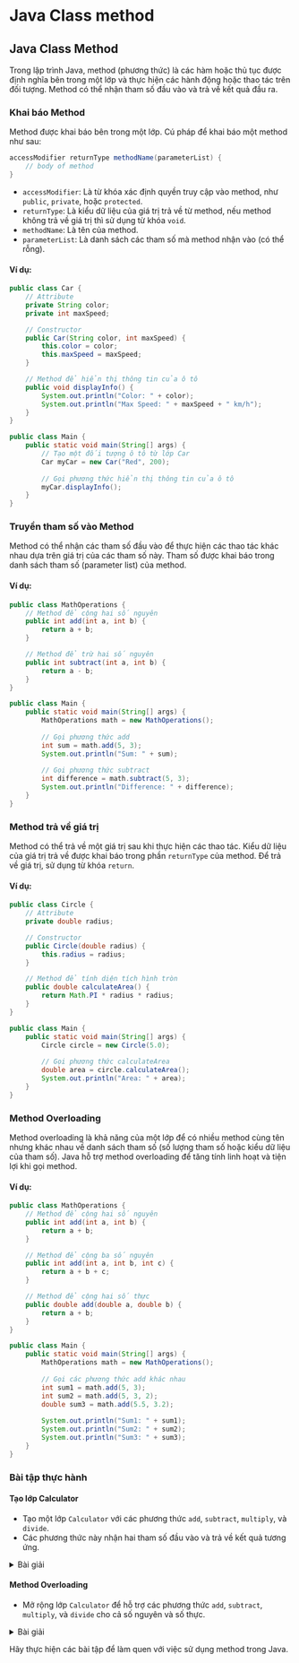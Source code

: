 # Java Class method

## Java Class Method

Trong lập trình Java, method (phương thức) là các hàm hoặc thủ tục được định nghĩa bên trong một lớp và thực hiện các hành động hoặc thao tác trên đối tượng. Method có thể nhận tham số đầu vào và trả về kết quả đầu ra.

### Khai báo Method

Method được khai báo bên trong một lớp. Cú pháp để khai báo một method như sau:

```java
accessModifier returnType methodName(parameterList) {
    // body of method
}
```

* `accessModifier`: Là từ khóa xác định quyền truy cập vào method, như `public`, `private`, hoặc `protected`.
* `returnType`: Là kiểu dữ liệu của giá trị trả về từ method, nếu method không trả về giá trị thì sử dụng từ khóa `void`.
* `methodName`: Là tên của method.
* `parameterList`: Là danh sách các tham số mà method nhận vào (có thể rỗng).

#### Ví dụ:

```java
public class Car {
    // Attribute
    private String color;
    private int maxSpeed;

    // Constructor
    public Car(String color, int maxSpeed) {
        this.color = color;
        this.maxSpeed = maxSpeed;
    }

    // Method để hiển thị thông tin của ô tô
    public void displayInfo() {
        System.out.println("Color: " + color);
        System.out.println("Max Speed: " + maxSpeed + " km/h");
    }
}

public class Main {
    public static void main(String[] args) {
        // Tạo một đối tượng ô tô từ lớp Car
        Car myCar = new Car("Red", 200);
        
        // Gọi phương thức hiển thị thông tin của ô tô
        myCar.displayInfo();
    }
}
```

### Truyền tham số vào Method

Method có thể nhận các tham số đầu vào để thực hiện các thao tác khác nhau dựa trên giá trị của các tham số này. Tham số được khai báo trong danh sách tham số (parameter list) của method.

#### Ví dụ:

```java
public class MathOperations {
    // Method để cộng hai số nguyên
    public int add(int a, int b) {
        return a + b;
    }

    // Method để trừ hai số nguyên
    public int subtract(int a, int b) {
        return a - b;
    }
}

public class Main {
    public static void main(String[] args) {
        MathOperations math = new MathOperations();
        
        // Gọi phương thức add
        int sum = math.add(5, 3);
        System.out.println("Sum: " + sum);
        
        // Gọi phương thức subtract
        int difference = math.subtract(5, 3);
        System.out.println("Difference: " + difference);
    }
}
```

### Method trả về giá trị

Method có thể trả về một giá trị sau khi thực hiện các thao tác. Kiểu dữ liệu của giá trị trả về được khai báo trong phần `returnType` của method. Để trả về giá trị, sử dụng từ khóa `return`.

#### Ví dụ:

```java
public class Circle {
    // Attribute
    private double radius;

    // Constructor
    public Circle(double radius) {
        this.radius = radius;
    }

    // Method để tính diện tích hình tròn
    public double calculateArea() {
        return Math.PI * radius * radius;
    }
}

public class Main {
    public static void main(String[] args) {
        Circle circle = new Circle(5.0);
        
        // Gọi phương thức calculateArea
        double area = circle.calculateArea();
        System.out.println("Area: " + area);
    }
}
```

### Method Overloading

Method overloading là khả năng của một lớp để có nhiều method cùng tên nhưng khác nhau về danh sách tham số (số lượng tham số hoặc kiểu dữ liệu của tham số). Java hỗ trợ method overloading để tăng tính linh hoạt và tiện lợi khi gọi method.

#### Ví dụ:

```java
public class MathOperations {
    // Method để cộng hai số nguyên
    public int add(int a, int b) {
        return a + b;
    }

    // Method để cộng ba số nguyên
    public int add(int a, int b, int c) {
        return a + b + c;
    }

    // Method để cộng hai số thực
    public double add(double a, double b) {
        return a + b;
    }
}

public class Main {
    public static void main(String[] args) {
        MathOperations math = new MathOperations();
        
        // Gọi các phương thức add khác nhau
        int sum1 = math.add(5, 3);
        int sum2 = math.add(5, 3, 2);
        double sum3 = math.add(5.5, 3.2);
        
        System.out.println("Sum1: " + sum1);
        System.out.println("Sum2: " + sum2);
        System.out.println("Sum3: " + sum3);
    }
}
```

### Bài tập thực hành

#### **Tạo lớp Calculator**

* Tạo một lớp `Calculator` với các phương thức `add`, `subtract`, `multiply`, và `divide`.
* Các phương thức này nhận hai tham số đầu vào và trả về kết quả tương ứng.

<details>

<summary>Bài giải</summary>

<pre class="language-java"><code class="lang-java"><strong>public class Calculator {
</strong>    public int add(int a, int b) {
        return a + b;
    }
    
    public int subtract(int a, int b) {
        return a - b;
    }
    
    public int multiply(int a, int b) {
        return a * b;
    }
    
    public double divide(int a, int b) {
        if (b != 0) {
            return (double) a / b;
        } else {
            throw new IllegalArgumentException("Division by zero is not allowed.");
        }
    }
}

public class Main {
    public static void main(String[] args) {
        Calculator calc = new Calculator();
        
        int sum = calc.add(10, 5);
        int difference = calc.subtract(10, 5);
        int product = calc.multiply(10, 5);
        double quotient = calc.divide(10, 5);
        
        System.out.println("Sum: " + sum);
        System.out.println("Difference: " + difference);
        System.out.println("Product: " + product);
        System.out.println("Quotient: " + quotient);
    }
}
</code></pre>

</details>

#### **Method Overloading**

* Mở rộng lớp `Calculator` để hỗ trợ các phương thức `add`, `subtract`, `multiply`, và `divide` cho cả số nguyên và số thực.

<details>

<summary>Bài giải</summary>

```java
public class Calculator {
    public int add(int a, int b) {
        return a + b;
    }
    
    public double add(double a, double b) {
        return a + b;
    }
    
    public int subtract(int a, int b) {
        return a - b;
    }
    
    public double subtract(double a, double b) {
        return a - b;
    }
    
    public int multiply(int a, int b) {
        return a * b;
    }
    
    public double multiply(double a, double b) {
        return a * b;
    }
    
    public double divide(int a, int b) {
        if (b != 0) {
            return (double) a / b;
        } else {
            throw new IllegalArgumentException("Division by zero is not allowed.");
        }
    }
    
    public double divide(double a, double b) {
        if (b != 0.0) {
            return a / b;
        } else {
            throw new IllegalArgumentException("Division by zero is not allowed.");
        }
    }
}

public class Main {
    public static void main(String[] args) {
        Calculator calc = new Calculator();
        
        int sumInt = calc.add(10, 5);
        double sumDouble = calc.add(10.5, 5.5);
        int differenceInt = calc.subtract(10, 5);
        double differenceDouble = calc.subtract(10.5, 5.5);
        int productInt = calc.multiply(10, 5);
        double productDouble = calc.multiply(10.5, 5.5);
        double quotientInt = calc.divide(10, 5);
        double quotientDouble = calc.divide(10.5, 5.5);
        
        System.out.println("Sum (int): " + sumInt);
        System.out.println("Sum (double): " + sumDouble);
        System.out.println("Difference (int): " + differenceInt);
        System.out.println("Difference (double): " + differenceDouble);
        System.out.println("Product (int): " + productInt);
        System.out.println("Product (double): " + productDouble);
        System.out.println("Quotient (int): " + quotientInt);
        System.out.println("Quotient (double): " + quotientDouble);
    }
}
```



</details>

Hãy thực hiện các bài tập để làm quen với việc sử dụng method trong Java.
